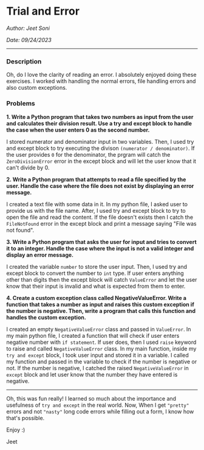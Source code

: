 # Trial and Error
*Author: Jeet Soni*

*Date: 09/24/2023*

---

### Description

Oh, do I love the clarity of reading an error. I absolutely enjoyed doing these exercises. I worked with handling the normal errors, file handling errors and also custom exceptions.

### Problems

**1. Write a Python program that takes two numbers as input from the user and calculates their division result. Use a try and except block to handle the case when the user enters 0 as the second number.**

I stored numerator and denominator input in two variables. Then, I used try and except block to try executing the divison `(numerator / denominator)`. If the user provides `0` for the denominator, the prgram will catch the `ZeroDivisionError` error in the except block and will let the user know that it can't divide by 0. 

**2. Write a Python program that attempts to read a file specified by the user. Handle the case where the file does not exist by displaying an error message.**

I created a text file with some data in it. In my python file, I asked user to provide us with the file name. After, I used try and except block to try to open the file and read the content. If the file doesn't exists then I catch the `FileNotFound` error in the except block and print a message saying "File was not found". 

**3. Write a Python program that asks the user for input and tries to convert it to an integer. Handle the case where the input is not a valid integer and display an error message.**

I created the variable `number` to store the user input. Then, I used try and except block to convert the number to `int` type. If user enters anything other than digits then the except block will catch `ValueError` and let the user know that their input is invalid and what is expected from them to enter. 

**4. Create a custom exception class called NegativeValueError. Write a function that takes a number as input and raises this custom exception if the number is negative. Then, write a program that calls this function and handles the custom exception.**

I created an empty `NegativeValueError` class and passed in `ValueError`. In my main python file, I created a function that will check if user enters negative number with `if statement`. If user does, then I used `raise` keyword to raise and called `NegativeValueError` class. In my main function, inside my `try and except` block, I took user input and stored it in a variable. I called my function and passed in the variable to check if the number is negative or not. If the number is negative, I catched the raised `NegativeValueError` in `except` block and let user know that the number they have entered is negative.  

---

Oh, this was fun really! I learned so much about the importance and usefulness of `try and except` in the real world. Now, When I get `"pretty"` errors and not `"nasty"` long code errors while filling out a form, I know how that's possible. 

Enjoy :)

Jeet



